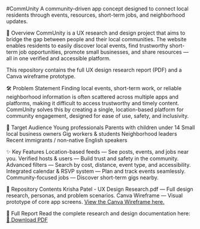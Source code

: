 #CommUnity
A community-driven app concept designed to connect local residents through events, resources, short-term jobs, and neighborhood updates.

📌 Overview
CommUnity is a UX research and design project that aims to bridge the gap between people and their local communities. The website enables residents to easily discover local events, find trustworthy short-term job opportunities, promote small businesses, and share resources — all in one verified and accessible platform.

This repository contains the full UX design research report (PDF) and a Canva wireframe prototype.

🛠 Problem Statement
Finding local events, short-term work, or reliable neighborhood information is often scattered across multiple apps and platforms, making it difficult to access trustworthy and timely content.
CommUnity solves this by creating a single, location-based platform for community engagement, designed for ease of use, safety, and inclusivity.

🎯 Target Audience
Young professionals
Parents with children under 14
Small local business owners
Gig workers & students
Neighborhood leaders
Recent immigrants / non-native English speakers

✨ Key Features
Location-based feeds — See posts, events, and jobs near you.
Verified hosts & users — Build trust and safety in the community.
Advanced filters — Search by cost, distance, event type, and accessibility.
Integrated calendar & RSVP system — Plan and track events seamlessly.
Community-focused jobs — Discover short-term gigs nearby.

📂 Repository Contents
Krisha Patel - UX Design Research.pdf — Full design research, personas, and problem scenarios.
Canva Wireframe — Visual prototype of core app screens.
[View the Canva Wireframe here.](https://www.canva.com/design/DAGuUGIdzuw/gfopqnlPelEYjPHnLdY8bw/view?mode=prototype)

📄 Full Report
Read the complete research and design documentation here:
[📕 Download PDF](https://drive.google.com/file/d/1E5sTYlCKzneJNp7xwS-LmtnZUxfVK8CI/view?usp=sharing)
